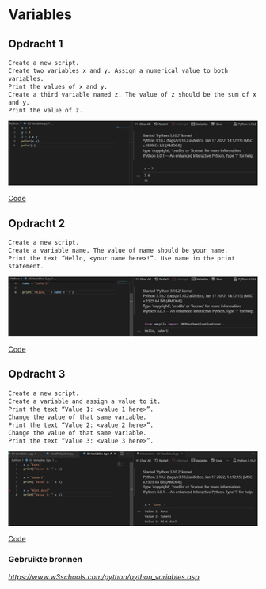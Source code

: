 # **Variables**

## **Opdracht 1**

    Create a new script.
    Create two variables x and y. Assign a numerical value to both variables.
    Print the values of x and y.
    Create a third variable named z. The value of z should be the sum of x and y.
    Print the value of z.

![SS](../00_includes/PRG/02.01.png)

[Code](../06_Python/Scripts/02Variables1.py)

## **Opdracht 2**

    Create a new script.
    Create a variable name. The value of name should be your name.
    Print the text “Hello, <your name here>!”. Use name in the print statement.

![SS](../00_includes/PRG/02.02.png)

[Code](../06_Python/Scripts/02Variables2.py)

## **Opdracht 3**

    Create a new script.
    Create a variable and assign a value to it.
    Print the text “Value 1: <value 1 here>”.
    Change the value of that same variable.
    Print the text “Value 2: <value 2 here>”.
    Change the value of that same variable.
    Print the text “Value 3: <value 3 here>”.

![SS](../00_includes/PRG/02.03.png)

[Code](../06_Python/Scripts/02Variables3.py)

### **Gebruikte bronnen**

*<https://www.w3schools.com/python/python_variables.asp>*